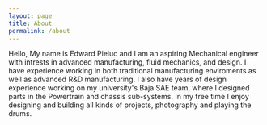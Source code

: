 ```yaml
---
layout: page
title: About
permalink: /about
---
```


Hello, My name is Edward Pieluc and I am an aspiring Mechanical engineer with intrests in advanced manufacturing, fluid mechanics, and design. I have experience working in both traditional manufacturing enviroments as well as advanced R&D manufacturing. I also have years of design experience working on my university's Baja SAE team, where I designed parts in the Powertrain and chassis sub-systems. In my free time I enjoy designing and building all kinds of projects, photography and playing the drums. 
